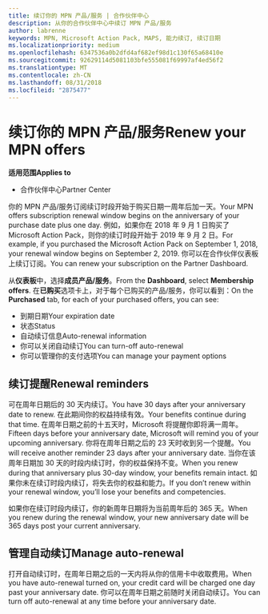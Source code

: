```yaml
---
title: 续订你的 MPN 产品/服务 | 合作伙伴中心
description: 从你的合作伙伴中心中续订 MPN 产品/服务
author: labrenne
keywords: MPN, Microsoft Action Pack, MAPS, 能力续订, 续订日期
ms.localizationpriority: medium
ms.openlocfilehash: 6347536a0b2dfd4af682ef98d1c130f65a68410e
ms.sourcegitcommit: 92629114d5081103bfe555081f69997af4ed56f2
ms.translationtype: MT
ms.contentlocale: zh-CN
ms.lasthandoff: 08/31/2018
ms.locfileid: "2875477"
---
```

# <a name="renew-your-mpn-offers"></a><span data-ttu-id="34926-104">续订你的 MPN 产品/服务</span><span class="sxs-lookup"><span data-stu-id="34926-104">Renew your MPN offers</span></span>

**<span data-ttu-id="34926-105">适用范围</span><span class="sxs-lookup"><span data-stu-id="34926-105">Applies to</span></span>**

- <span data-ttu-id="34926-106">合作伙伴中心</span><span class="sxs-lookup"><span data-stu-id="34926-106">Partner Center</span></span>

<span data-ttu-id="34926-107">你的 MPN 产品/服务订阅续订时段开始于购买日期一周年后加一天。</span><span class="sxs-lookup"><span data-stu-id="34926-107">Your MPN offers subscription renewal window begins on the anniversary of your purchase date plus one day.</span></span> <span data-ttu-id="34926-108">例如，如果你在 2018 年 9 月 1 日购买了 Microsoft Action Pack，则你的续订时段开始于 2019 年 9 月 2 日。</span><span class="sxs-lookup"><span data-stu-id="34926-108">For example, if you purchased the Microsoft Action Pack on September 1, 2018, your renewal window begins on September 2, 2019.</span></span> <span data-ttu-id="34926-109">你可以在合作伙伴仪表板上续订订阅。</span><span class="sxs-lookup"><span data-stu-id="34926-109">You can renew your subscription on the Partner Dashboard.</span></span>

<span data-ttu-id="34926-110">从**仪表板**中，选择**成员产品/服务**。</span><span class="sxs-lookup"><span data-stu-id="34926-110">From the **Dashboard**, select **Membership offers**.</span></span>
<span data-ttu-id="34926-111">在**已购买**选项卡上，对于每个已购买的产品/服务，你可以看到：</span><span class="sxs-lookup"><span data-stu-id="34926-111">On the **Purchased** tab, for each of your purchased offers, you can see:</span></span>

- <span data-ttu-id="34926-112">到期日期</span><span class="sxs-lookup"><span data-stu-id="34926-112">Your expiration date</span></span>
- <span data-ttu-id="34926-113">状态</span><span class="sxs-lookup"><span data-stu-id="34926-113">Status</span></span>
- <span data-ttu-id="34926-114">自动续订信息</span><span class="sxs-lookup"><span data-stu-id="34926-114">Auto-renewal information</span></span>
- <span data-ttu-id="34926-115">你可以关闭自动续订</span><span class="sxs-lookup"><span data-stu-id="34926-115">You can turn-off auto-renewal</span></span>
- <span data-ttu-id="34926-116">你可以管理你的支付选项</span><span class="sxs-lookup"><span data-stu-id="34926-116">You can manage your payment options</span></span>

## <a name="renewal-reminders"></a><span data-ttu-id="34926-117">续订提醒</span><span class="sxs-lookup"><span data-stu-id="34926-117">Renewal reminders</span></span>

<span data-ttu-id="34926-118">可在周年日期后的 30 天内续订。</span><span class="sxs-lookup"><span data-stu-id="34926-118">You have 30 days after your anniversary date to renew.</span></span> <span data-ttu-id="34926-119">在此期间你的权益持续有效。</span><span class="sxs-lookup"><span data-stu-id="34926-119">Your benefits continue during that time.</span></span> <span data-ttu-id="34926-120">在周年日期之前的十五天时，Microsoft 将提醒你即将满一周年。</span><span class="sxs-lookup"><span data-stu-id="34926-120">Fifteen days before your anniversary date, Microsoft will remind you of your upcoming anniversary.</span></span> <span data-ttu-id="34926-121">你将在周年日期之后的 23 天时收到另一个提醒。</span><span class="sxs-lookup"><span data-stu-id="34926-121">You will receive another reminder 23 days after your anniversary date.</span></span> <span data-ttu-id="34926-122">当你在该周年日期加 30 天的时段内续订时，你的权益保持不变。</span><span class="sxs-lookup"><span data-stu-id="34926-122">When you renew during that anniversary plus 30-day window, your benefits remain intact.</span></span> <span data-ttu-id="34926-123">如果你未在续订时段内续订，将失去你的权益和能力。</span><span class="sxs-lookup"><span data-stu-id="34926-123">If you don’t renew within your renewal window, you’ll lose your benefits and competencies.</span></span>

<span data-ttu-id="34926-124">如果你在续订时段内续订，你的新周年日期将为当前周年后的 365 天。</span><span class="sxs-lookup"><span data-stu-id="34926-124">When you renew during the renewal window, your new anniversary date will be 365 days post your current anniversary.</span></span>

## <a name="manage-auto-renewal"></a><span data-ttu-id="34926-125">管理自动续订</span><span class="sxs-lookup"><span data-stu-id="34926-125">Manage auto-renewal</span></span>

<span data-ttu-id="34926-126">打开自动续订时，在周年日期之后的一天内将从你的信用卡中收取费用。</span><span class="sxs-lookup"><span data-stu-id="34926-126">When you have auto-renewal turned on, your credit card will be charged one day past your anniversary date.</span></span> <span data-ttu-id="34926-127">你可以在周年日期之前随时关闭自动续订。</span><span class="sxs-lookup"><span data-stu-id="34926-127">You can turn off auto-renewal at any time before your anniversary date.</span></span>